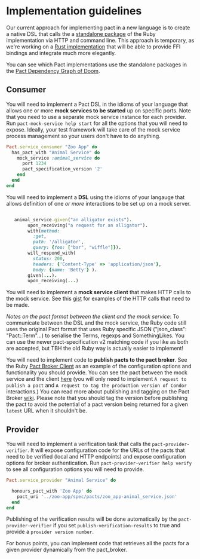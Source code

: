 # Implementation guidelines

Our current approach for implementing pact in a new language is to create a native DSL that calls the a [standalone package][pact-ruby-standalone] of the Ruby implementation via HTTP and command line. This approach is temporary, as we're working on a [Rust implementation](github.com/pact-foundation/pact-reference) that will be able to provide FFI bindings and integrate much more elegantly.

You can see which Pact implementations use the standalone packages in the [Pact Dependency Graph of Doom][dependency-graph].

## Consumer

You will need to implement a Pact DSL in the idioms of your language that allows one or more **mock services to be started** up on specific ports. Note that you need to use a separate mock service instance for each provider. Run `pact-mock-service help start` for all the options that you will need to expose. Ideally, your test framework will take care of the mock service process management so your users don't have to do anything.

```ruby
Pact.service_consumer "Zoo App" do
  has_pact_with "Animal Service" do
    mock_service :animal_service do
      port 1234
      pact_specification_version '2'
    end
  end
end

```

You will need to implement a **DSL** using the idioms of your langauge that allows definition of one _or more_ interactions to be set up on a mock server.

```ruby

   animal_service.given("an alligator exists").
        upon_receiving("a request for an alligator").
        with(method: 
          :get, 
          path: '/alligator', 
          query: {foo: ["bar", "wiffle"]}).
        will_respond_with(
          status: 200,
          headers: {'Content-Type' => 'application/json'},
          body: {name: 'Betty'} ).
        given(...).
        upon_receiving(...)
```

You will need to implement a **mock service client** that makes HTTP calls to the mock service. See this [gist](https://gist.github.com/bethesque/9d81f21d6f77650811f4) for examples of the HTTP calls that need to be made.

*Notes on the pact format between the client and the mock service*: To communicate between the DSL and the mock service, the Ruby code still uses the original Pact format that uses Ruby specific JSON ("json_class": "Pact::Term"...) to serialise the Terms, regexps and SomethingLikes. You can use the newer pact-specification v2 matching code if you like as both are accepted, but TBH the old Ruby way is actually easier to implement!

You will need to implement code to **publish pacts to the pact broker**. See the Ruby [Pact Broker Client][pact-broker-client] as an example of the configuration options and functionality you should provide. You can see the pact between the mock service and the client [here][pact-broker-pact-docs] (you will only need to implement `A request to publish a pact` and `A request to tag the production version of Condor` interactions.)
You can read more about publishing and tagging on the Pact Broker [wiki][pact-broker-wiki].
Please note that you should tag the version before publishing the pact to avoid the potential of a pact version being returned for a given `latest` URL when it shouldn't be.

## Provider

You will need to implement a verification task that calls the `pact-provider-verifier`. It will expose configuration code for the URLs of the pacts that need to be verified (local and HTTP endpoints) and expose configuration options for broker authentication. Run `pact-provider-verifier help verify` to see all configuration options you will need to provide.

```ruby
Pact.service_provider "Animal Service" do

  honours_pact_with 'Zoo App' do
    pact_uri '../zoo-app/spec/pacts/zoo_app-animal_service.json'
  end
end
```

Publishing of the verification results will be done automatically by the `pact-provider-verifier` if you set `publish-verification-results` to true and provide a `provider version number`.

For bonus points, you can implement code that retrieves all the pacts for a given provider dynamically from the pact_broker.

[pact-ruby-standalone]: https://github.com/pact-foundation/pact-ruby-standalone
[dependency-graph]: https://github.com/pact-foundation/README/blob/master/dependency_graph.md
[pact-broker-client]: https://github.com/pact-foundation/pact_broker-client
[pact-broker-pact-docs]: https://github.com/pact-foundation/pact_broker-client/blob/master/doc/markdown/Pact%20Broker%20Client%20-%20Pact%20Broker.md
[pact-broker-wiki]: https://github.com/pact-foundation/pact_broker/wiki
